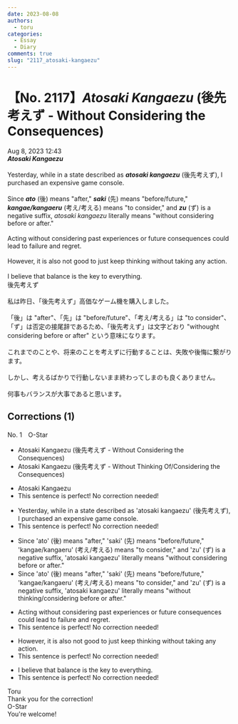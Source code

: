 ```yaml
---
date: 2023-08-08
authors:
  - toru
categories:
  - Essay
  - Diary
comments: true
slug: "2117_atosaki-kangaezu"
---
```


# 【No. 2117】<strong><em>Atosaki Kangaezu</strong></em> (後先考えず - Without Considering the Consequences)
<div class="date">Aug 8, 2023 12:43</div>
<div id="post"><div id="body_show_ori">
<strong><em>Atosaki Kangaezu</strong></em><br/><br/>Yesterday, while in a state described as <strong><em>atosaki kangaezu</em></strong> (後先考えず), I purchased an expensive game console.<br/><br/>Since <strong><em>ato</em></strong> (後) means "after," <strong><em>saki</em></strong> (先) means "before/future," <strong><em>kangae/kangaeru</em></strong> (考え/考える) means "to consider," and <strong><em>zu</em></strong> (ず) is a negative suffix, <em>atosaki kangaezu</em> literally means "without considering before or after."<br/><br/>Acting without considering past experiences or future consequences could lead to failure and regret.<br/><br/>However, it is also not good to just keep thinking without taking any action.<br/><br/>I believe that balance is the key to everything.
</div></div>

<!-- more -->

<div id="post_ja"><div id="body_show_mo">
後先考えず<br/><br/>私は昨日、「後先考えず」高価なゲーム機を購入しました。<br/><br/>「後」は "after"、「先」は "before/future"、「考え/考える」は "to consider"、「ず」は否定の接尾辞であるため、「後先考えず」は文字どおり "withought considering before or after" という意味になります。<br/><br/>これまでのことや、将来のことを考えずに行動することは、失敗や後悔に繋がります。<br/><br/>しかし、考えるばかりで行動しないまま終わってしまのも良くありません。<br/><br/>何事もバランスが大事であると思います。
</div></div>

## Corrections (1)
<div id="block"><div class="first_name"> No. 1　<span class="just_name">O-Star</span></div><div id="block2">
<ul class="correction_field">
<li class="incorrect">Atosaki Kangaezu (後先考えず - Without Considering the Consequences)</li>
<li class="corrected correct">
Atosaki Kangaezu (後先考えず - Without <span class="f_blue">Thinking Of/Considering</span> the Consequences)
</li>
</ul>
<ul class="correction_field">
<li class="incorrect">Atosaki Kangaezu</li>
<li class="corrected perfect">This sentence is perfect! No correction needed!</li>
</ul>
<ul class="correction_field">
<li class="incorrect">Yesterday, while in a state described as 'atosaki kangaezu' (後先考えず), I purchased an expensive game console.</li>
<li class="corrected perfect">This sentence is perfect! No correction needed!</li>
</ul>
<ul class="correction_field">
<li class="incorrect">Since 'ato' (後) means "after," 'saki' (先) means "before/future," 'kangae/kangaeru' (考え/考える) means "to consider," and 'zu' (ず) is a negative suffix, 'atosaki kangaezu' literally means "without considering before or after."</li>
<li class="corrected correct">
Since 'ato' (後) means "after," 'saki' (先) means "before/future," 'kangae/kangaeru' (考え/考える) means "to consider," and 'zu' (ず) is a negative suffix, 'atosaki kangaezu' literally means "without <span class="f_blue">thinking/considering </span>before or after."
</li>
</ul>
<ul class="correction_field">
<li class="incorrect">Acting without considering past experiences or future consequences could lead to failure and regret.</li>
<li class="corrected perfect">This sentence is perfect! No correction needed!</li>
</ul>
<ul class="correction_field">
<li class="incorrect">However, it is also not good to just keep thinking without taking any action.</li>
<li class="corrected perfect">This sentence is perfect! No correction needed!</li>
</ul>
<ul class="correction_field">
<li class="incorrect">I believe that balance is the key to everything.</li>
<li class="corrected perfect">This sentence is perfect! No correction needed!</li>
</ul>
</div><div class="name"><span class="just_name">Toru</span><br>
Thank you for the correction!
</div>
<div class="name"><span class="just_name">O-Star</span><br>
You're welcome!
</div>
</div>
